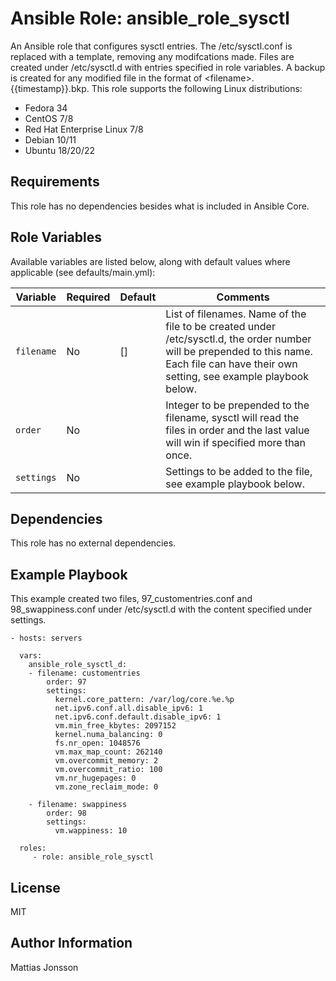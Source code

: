 Ansible Role: ansible_role_sysctl
=========

An Ansible role that configures sysctl entries. The /etc/sysctl.conf is replaced with a template, removing any modifcations made. Files are created under /etc/sysctl.d with entries specified in role variables. A backup is created for any modified file in the format of \<filename\>.{{timestamp}}.bkp.
This role supports the following Linux distributions:

<ul>
<li>Fedora 34
<li>CentOS 7/8
<li>Red Hat Enterprise Linux 7/8
<li>Debian 10/11
<li>Ubuntu 18/20/22
</ul>

Requirements
------------

This role has no dependencies besides what is included in Ansible Core.

Role Variables
--------------

Available variables are listed below, along with default values where applicable (see defaults/main.yml):

| Variable | Required | Default | Comments |
| -------- | -------- | ------- | -------- |
| `filename` | No | [] | List of filenames. Name of the file to be created under /etc/sysctl.d, the order number will be prepended to this name. Each file can have their own setting, see example playbook below. |
| `order` | No | | Integer to be prepended to the filename, sysctl will read the files in order and the last value will win if specified more than once. |
| `settings` | No | | Settings to be added to the file, see example playbook below. |

Dependencies
------------

This role has no external dependencies.

Example Playbook
----------------

This example created two files, 97_customentries.conf and 98_swappiness.conf under /etc/sysctl.d with the content specified under settings.

    - hosts: servers

      vars:
        ansible_role_sysctl_d:
        - filename: customentries
            order: 97
            settings:
              kernel.core_pattern: /var/log/core.%e.%p
              net.ipv6.conf.all.disable_ipv6: 1
              net.ipv6.conf.default.disable_ipv6: 1
              vm.min_free_kbytes: 2097152
              kernel.numa_balancing: 0
              fs.nr_open: 1048576
              vm.max_map_count: 262140
              vm.overcommit_memory: 2
              vm.overcommit_ratio: 100
              vm.nr_hugepages: 0
              vm.zone_reclaim_mode: 0

        - filename: swappiness
            order: 98
            settings:
              vm.wappiness: 10

      roles:
         - role: ansible_role_sysctl

License
-------

MIT

Author Information
------------------

Mattias Jonsson